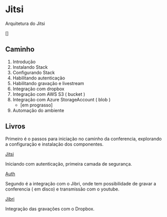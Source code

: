 # Jitsi

Arquitetura do Jitsi

[]

## Caminho

1. Introdução
2. Instalando Stack
3. Configurando Stack
4. Habilitando autenticação
5. Habilitando gravação e livestream
6. Integração com dropbox
7. Integração com AWS S3 ( bucket )
8. Integração com Azure StorageAccount ( blob )
    * [em prograsso]
9. Automação do ambiente

## Livros

Primeiro é o passos para iniciação no caminho da conferencia, explorando a configuração e instalação dos componentes.

[Jitsi](/ReadmeJitsi/Readme.md)

Iniciando com autenticação, primeira camada de segurança.

[Auth](/ReadmeAuth/Readme.md)

Segundo é a integração com o Jibri, onde tem possibilidade de gravar a conferencia ( em disco) e transmissão com o youtube.

[Jibri](/ReadmeJibri/Readme.md)

Integração das gravações com o Dropbox.

